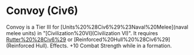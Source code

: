 # Convoy (Civ6)

Convoy is a Tier III for [Units%20%28Civ6%29%23Naval%20Melee](naval melee units) in "[Civilization%20VI](Civilization VI)". It requires [Rutter%20%28Civ6%29](Rutter) or [Reinforced%20Hull%20%28Civ6%29](Reinforced Hull).
Effects.
+10 Combat Strength while in a formation.